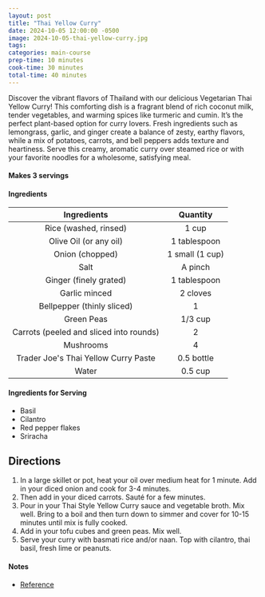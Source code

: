 ```yaml
---
layout: post
title: "Thai Yellow Curry"
date: 2024-10-05 12:00:00 -0500
image: 2024-10-05-thai-yellow-curry.jpg
tags:
categories: main-course
prep-time: 10 minutes
cook-time: 30 minutes
total-time: 40 minutes
---
```


Discover the vibrant flavors of Thailand with our delicious Vegetarian Thai Yellow Curry! This comforting dish is a fragrant blend of rich coconut milk, tender vegetables, and warming spices like turmeric and cumin. It’s the perfect plant-based option for curry lovers. Fresh ingredients such as lemongrass, garlic, and ginger create a balance of zesty, earthy flavors, while a mix of potatoes, carrots, and bell peppers adds texture and heartiness. Serve this creamy, aromatic curry over steamed rice or with your favorite noodles for a wholesome, satisfying meal.

#### Makes 3 servings

#### Ingredients 

|                   Ingredients                  |     Quantity    |
|:----------------------------------------------:|:---------------:|
|              Rice (washed, rinsed)             |       1 cup     |
|             Olive Oil (or any oil)             |   1 tablespoon  |
|                 Onion (chopped)                | 1 small (1 cup) |
|                      Salt                      |     A pinch     |
|             Ginger (finely grated)             |   1 tablespoon  |
|                  Garlic minced                 |     2 cloves    |
|           Bellpepper (thinly sliced)           |        1        |
|                   Green Peas                   |     1/3 cup     |
|     Carrots (peeled and sliced into rounds)    |        2        |
|                   Mushrooms                    |        4        |
|      Trader Joe's Thai Yellow Curry Paste      |    0.5 bottle   |
|                      Water                     |     0.5 cup     |

#### Ingredients for Serving

* Basil
* Cilantro
* Red pepper flakes
* Sriracha

## Directions

1. In a large skillet or pot, heat your oil over medium heat for 1 minute. Add in your diced onion and cook for 3-4 minutes.
2. Then add in your diced carrots. Sauté for a few minutes.
3. Pour in your Thai Style Yellow Curry sauce and vegetable broth. Mix well. Bring to a boil and then turn down to simmer and cover for 10-15 minutes until mix is fully cooked.
4. Add in your tofu cubes and green peas. Mix well.
5. Serve your curry with basmati rice and/or naan. Top with cilantro, thai basil, fresh lime or peanuts.


#### Notes

* [Reference](https://naturallieplantbased.com/thai-yellow-curry-tofu/)
